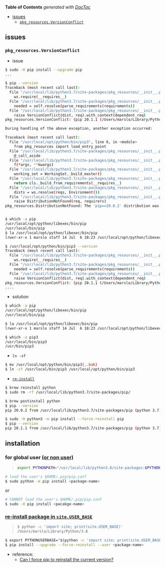 <!-- START doctoc generated TOC please keep comment here to allow auto update -->
<!-- DON'T EDIT THIS SECTION, INSTEAD RE-RUN doctoc TO UPDATE -->
**Table of Contents**  *generated with [DocToc](https://github.com/thlorenz/doctoc)*

- [issues](#issues)
  - [`pkg_resources.VersionConflict`](#pkg_resourcesversionconflict)

<!-- END doctoc generated TOC please keep comment here to allow auto update -->



## issues

### `pkg_resources.VersionConflict`

- issue

```bash
$ sudo -H pip install --upgrade pip
...

$ pip --version
Traceback (most recent call last):
  File "/usr/local/lib/python3.7/site-packages/pkg_resources/__init__.py", line 584, in _build_master
    ws.require(__requires__)
  File "/usr/local/lib/python3.7/site-packages/pkg_resources/__init__.py", line 901, in require
    needed = self.resolve(parse_requirements(requirements))
  File "/usr/local/lib/python3.7/site-packages/pkg_resources/__init__.py", line 792, in resolve
    raise VersionConflict(dist, req).with_context(dependent_req)
pkg_resources.VersionConflict: (pip 20.1.1 (/Users/marslo/Library/Python/3.7/lib/python/site-packages), Requirement.parse('pip==20.0.2'))

During handling of the above exception, another exception occurred:

Traceback (most recent call last):
  File "/usr/local/opt/python/bin/pip3", line 6, in <module>
    from pkg_resources import load_entry_point
  File "/usr/local/lib/python3.7/site-packages/pkg_resources/__init__.py", line 3254, in <module>
    @_call_aside
  File "/usr/local/lib/python3.7/site-packages/pkg_resources/__init__.py", line 3238, in _call_aside
    f(*args, **kwargs)
  File "/usr/local/lib/python3.7/site-packages/pkg_resources/__init__.py", line 3267, in _initialize_master_working_set
    working_set = WorkingSet._build_master()
  File "/usr/local/lib/python3.7/site-packages/pkg_resources/__init__.py", line 586, in _build_master
    return cls._build_from_requirements(__requires__)
  File "/usr/local/lib/python3.7/site-packages/pkg_resources/__init__.py", line 599, in _build_from_requirements
    dists = ws.resolve(reqs, Environment())
  File "/usr/local/lib/python3.7/site-packages/pkg_resources/__init__.py", line 787, in resolve
    raise DistributionNotFound(req, requirers)
pkg_resources.DistributionNotFound: The 'pip==20.0.2' distribution was not found and is required by the application


$ which -a pip
/usr/local/opt/python/libexec/bin/pip
/usr/local/bin/pip
$ la /usr/local/opt/python/libexec/bin/pip
lrwxr-xr-x 1 marslo staff 14 Jul  6 18:23 /usr/local/opt/python/libexec/bin/pip -> ../../bin/pip3

$ /usr/local/opt/python/bin/pip3 --version
Traceback (most recent call last):
  File "/usr/local/lib/python3.7/site-packages/pkg_resources/__init__.py", line 584, in _build_master
    ws.require(__requires__)
  File "/usr/local/lib/python3.7/site-packages/pkg_resources/__init__.py", line 901, in require
    needed = self.resolve(parse_requirements(requirements))
  File "/usr/local/lib/python3.7/site-packages/pkg_resources/__init__.py", line 792, in resolve
    raise VersionConflict(dist, req).with_context(dependent_req)
pkg_resources.VersionConflict: (pip 20.1.1 (/Users/marslo/Library/Python/3.7/lib/python/site-packages), Requirement.parse('pip==20.0.2'))
....
```

- solution

```bash
$ which -a pip
/usr/local/opt/python/libexec/bin/pip
/usr/local/bin/pip

$ la /usr/local/opt/python/libexec/bin/pip
lrwxr-xr-x 1 marslo staff 14 Jul  6 18:23 /usr/local/opt/python/libexec/bin/pip -> ../../bin/pip3

$ which -a pip3
/usr/local/bin/pip3
/usr/bin/pip3
```

  * `ln -sf`

  ```bash
  $ mv /usr/local/opt/python/bin/pip3{,.bak}
  $ ln -sf /usr/local/bin/pip3 /usr/local/opt/python/bin/pip3
  ```

  * [`re-install`](https://github.com/Homebrew/homebrew-core/issues/43867#issuecomment-529194418)

  ```bash
  $ brew reinstall python
  $ sudo rm -rf /usr/local/lib/python3.7/site-packages/pip/

  $ brew postinstall python
  $ pip --version
  pip 20.0.2 from /usr/local/lib/python3.7/site-packages/pip (python 3.7)

  $ sudo -H python3 -m pip install --force-reinstall pip
  $ pip --version
  pip 20.1.1 from /usr/local/lib/python3.7/site-packages/pip (python 3.7)
  ```

## installation

### for global user [(or non user)](https://docs.python.org/3/using/cmdline.html#envvar-PYTHONNOUSERSITE)
> ```bash
> export PYTHONPATH="/usr/local/lib/python3.8/site-packages:$PYTHONPATH"
> ```

```bash
# load the user's $HOME/.pip/pip.conf
$ sudo python -m pip install <package-name>
```
or

```bash
# CANNOT load the user's $HOME/.pip/pip.conf
$ sudo -H pip install <pacakge-name>
```

### [re-install package in `site.USER_BASE`](https://docs.python.org/3/using/cmdline.html#envvar-PYTHONUSERBASE)
> ```bash
> $ python -c 'import site; print(site.USER_BASE)'
> /Users/marslo/Library/Python/3.8
> ```

```bash
$ export PYTHONUSERBASE="$(python -c 'import site; print(site.USER_BASE)')"
$ pip install --upgrade --force-reinstall --user <package-name>
```
- reference:
  - [Can I force pip to reinstall the current version?](https://stackoverflow.com/a/19549035/2940319)

